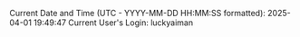 Current Date and Time (UTC - YYYY-MM-DD HH:MM:SS formatted): 2025-04-01 19:49:47
Current User's Login: luckyaiman
